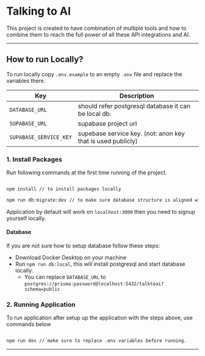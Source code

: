 # Talking to AI

This project is created to have combination of multiple tools and how to combine them to reach the full power of all these API integrations and AI.

---

## How to run Locally?

To run locally copy `.env.example` to an empty `.env` file and replace the variables there.

| Key                    | Description                                                 |
| ---------------------- | ----------------------------------------------------------- |
| `DATABASE_URL`         | should refer postgresql database it can be local db.        |
| `SUPABASE_URL`         | supabase project url                                        |
| `SUPABASE_SERVICE_KEY` | supebase service key. (not: anon key that is used publicly) |

### 1. Install Packages

Run following commands at the first time running of the project.

```bash

npm install // to install packages locally

npm run db:migrate:dev // to make sure database structure is aligned with prisma.schema

```

Application by default will work on `localhost:3000` then you need to signup yourself locally.

#### Database

If you are not sure how to setup database follow these steps:

- Download Docker Desktop on your machine
- Run `npm run db:local`, this will install postgresql and start database locally.
  - You can replace `DATABASE_URL` to `postgres://prisma:password@localhost:5432/talktoai?schema=public`

### 2. Running Application

To run application after setup up the application with the steps above, use commands below

```bash

npm run dev // make sure to replace .env variables before running.

```

---
